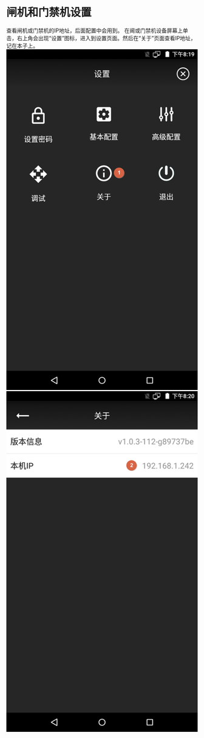 # 闸机和门禁机设置

 查看闸机或门禁机的IP地址，后面配置中会用到。
   在阃或门禁机设备屏幕上单击，右上角会出现“设置”图标，进入到设置页面。然后在“关于”页面查看IP地址，记在本子上。
   ![img](../../../../../imgs/image2019-2-28_20-20-28.png)
   ![img](../../../../../imgs//image2019-2-28_20-21-23.png)

